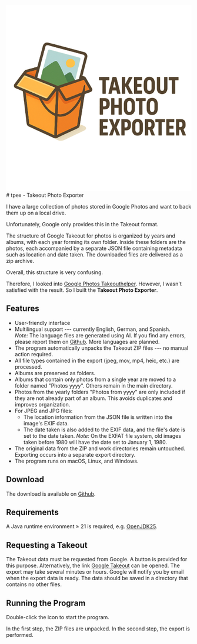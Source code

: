 ![tpex Logo](./src/main/resources/images/logo640.png) \# tpex - Takeout
Photo Exporter

I have a large collection of photos stored in Google Photos and want to
back them up on a local drive.

Unfortunately, Google only provides this in the Takeout format.

The structure of Google Takeout for photos is organized by years and
albums, with each year forming its own folder. Inside these folders are
the photos, each accompanied by a separate JSON file containing metadata
such as location and date taken. The downloaded files are delivered as a
zip archive.

Overall, this structure is very confusing.

Therefore, I looked into [Google Photos
Takeouthelper](https://github.com/TheLastGimbus/GooglePhotosTakeoutHelper).
However, I wasn't satisfied with the result. So I built the **Takeout
Photo Exporter**.

## Features

-   User-friendly interface
-   Multilingual support --- currently English, German, and Spanish.\
    *Note:* The language files are generated using AI. If you find any
    errors, please report them on
    [Github](https://github.com/heinerjost/tpex/issues). More languages
    are planned.
-   The program automatically unpacks the Takeout ZIP files --- no
    manual action required.
-   All file types contained in the export (jpeg, mov, mp4, heic, etc.)
    are processed.
-   Albums are preserved as folders.
-   Albums that contain only photos from a single year are moved to a
    folder named "Photos yyyy". Others remain in the main directory.
-   Photos from the yearly folders "Photos from yyyy" are only included
    if they are not already part of an album. This avoids duplicates and
    improves organization.
-   For JPEG and JPG files:
    -   The location information from the JSON file is written into the
        image's EXIF data.
    -   The date taken is also added to the EXIF data, and the file's
        date is set to the date taken. *Note:* On the EXFAT file system,
        old images taken before 1980 will have the date set to January
        1, 1980.
-   The original data from the ZIP and work directories remain
    untouched. Exporting occurs into a separate export directory.
-   The program runs on macOS, Linux, and Windows.

## Download

The download is available on
[Github](https://github.com/heinerjost/tpex/releases/tag/V0.9.3).

## Requirements

A Java runtime environment ≥ 21 is required,
e.g. [OpenJDK25](https://jdk.java.net/25/).

## Requesting a Takeout

The Takeout data must be requested from Google. A button is provided for
this purpose. Alternatively, the link [Google
Takeout](https://takeout.google.com) can be opened. The export may take
several minutes or hours. Google will notify you by email when the
export data is ready. The data should be saved in a directory that
contains no other files.

## Running the Program

Double-click the icon to start the program.

In the first step, the ZIP files are unpacked. In the second step, the
export is performed.
